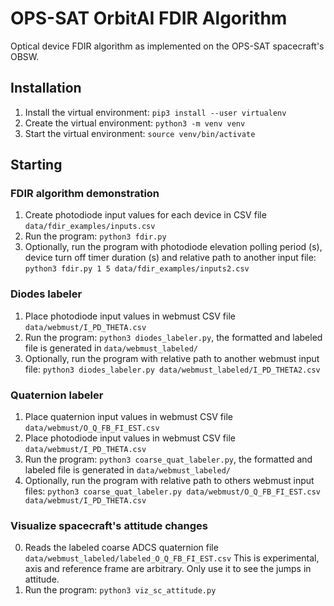 # OPS-SAT OrbitAI FDIR Algorithm
Optical device FDIR algorithm as implemented on the OPS-SAT spacecraft's OBSW.

## Installation

1. Install the virtual environment: `pip3 install --user virtualenv`
2. Create the virtual environment: `python3 -m venv venv`
3. Start the virtual environment: `source venv/bin/activate`

## Starting

### FDIR algorithm demonstration
1. Create photodiode input values for each device in CSV file `data/fdir_examples/inputs.csv`
2. Run the program: `python3 fdir.py`
3. Optionally, run the program with photodiode elevation polling period (s), device turn off timer duration (s) and relative path to another input file: `python3 fdir.py 1 5 data/fdir_examples/inputs2.csv`

### Diodes labeler
1. Place photodiode input values in webmust CSV file `data/webmust/I_PD_THETA.csv`
2. Run the program: `python3 diodes_labeler.py`, the formatted and labeled file is generated in `data/webmust_labeled/`
3. Optionally, run the program with relative path to another webmust input file: `python3 diodes_labeler.py data/webmust_labeled/I_PD_THETA2.csv`

### Quaternion labeler
1. Place quaternion input values in webmust CSV file `data/webmust/O_Q_FB_FI_EST.csv`
2. Place photodiode input values in webmust CSV file `data/webmust/I_PD_THETA.csv`
3. Run the program: `python3 coarse_quat_labeler.py`, the formatted and labeled file is generated in `data/webmust_labeled/`
4. Optionally, run the program with relative path to others webmust input files: `python3 coarse_quat_labeler.py data/webmust/O_Q_FB_FI_EST.csv data/webmust/I_PD_THETA.csv`

### Visualize spacecraft's attitude changes
0. Reads the labeled coarse ADCS quaternion file `data/webmust_labeled/labeled_O_Q_FB_FI_EST.csv` This is experimental, axis and reference frame are arbitrary. Only use it to see the jumps in attitude.
1. Run the program: `python3 viz_sc_attitude.py`

